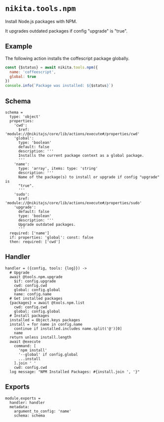 
# `nikita.tools.npm`

Install Node.js packages with NPM.

It upgrades outdated packages if config "upgrade" is "true".

## Example

The following action installs the coffescript package globally.

```js
const {$status} = await nikita.tools.npm({
  name: 'coffeescript',
  global: true
})
console.info(`Package was installed: ${$status}`)
```

## Schema

    schema =
      type: 'object'
      properties:
        'cwd':
          $ref: 'module://@nikitajs/core/lib/actions/execute#/properties/cwd'
        'global':
          type: 'boolean'
          default: false
          description: '''
          Installs the current package context as a global package.
          '''
        'name':
          type: 'array', items: type: 'string'
          description: '''
          Name of the package(s) to install or upgrade if config "upgrade" is
          "true".
          '''
        'sudo':
          $ref: 'module://@nikitajs/core/lib/actions/execute#/properties/sudo'
        'upgrade':
          default: false
          type: 'boolean'
          description: '''
          Upgrade outdated packages.
          '''
      required: ['name']
      if: properties: 'global': const: false
      then: required: ['cwd']

## Handler

    handler = ({config, tools: {log}}) ->
      # Upgrade
      await @tools.npm.upgrade
        $if: config.upgrade
        cwd: config.cwd
        global: config.global
        name: config.name
      # Get installed packages
      {packages} = await @tools.npm.list
        cwd: config.cwd
        global: config.global
      # Install packages
      installed = Object.keys packages
      install = for name in config.name
        continue if installed.includes name.split('@')[0]
        name
      return unless install.length
      await @execute
        command: [
          'npm install'
          '--global' if config.global
          ...install
        ].join ' '
        cwd: config.cwd
      log message: "NPM Installed Packages: #{install.join ', '}"

## Exports

    module.exports =
      handler: handler
      metadata:
        argument_to_config: 'name'
        schema: schema
